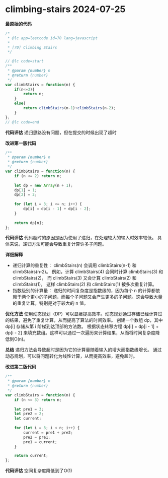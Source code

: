 # climbing-stairs 2024-07-25

**最原始的代码**

```javascript
/*
 * @lc app=leetcode id=70 lang=javascript
 *
 * [70] Climbing Stairs
 */

// @lc code=start
/**
 * @param {number} n
 * @return {number}
 */
var climbStairs = function(n) {
    if(n<=3){
        return n;
    }
    else{
        return climbStairs(n-1)+climbStairs(n-2);
    }
};
// @lc code=end


```

**代码评估**
递归思路没有问题，但在提交的时候出现了超时

**改进第一版代码**

```javascript
/**
 * @param {number} n
 * @return {number}
 */
var climbStairs = function(n) {
    if (n <= 2) return n;
    
    let dp = new Array(n + 1);
    dp[1] = 1;
    dp[2] = 2;
    
    for (let i = 3; i <= n; i++) {
        dp[i] = dp[i - 1] + dp[i - 2];
    }
    
    return dp[n];
};

```
**代码评估**
代码超时的原因是因为使用了递归，在处理较大的输入时效率较低。
具体来说，递归方法可能会导致重复计算许多子问题。

**详细解释**
  -  递归计算的重复性：
    climbStairs(n) 会调用 climbStairs(n-1) 和 climbStairs(n-2)。
    例如，计算 climbStairs(4) 会同时计算 climbStairs(3) 和 climbStairs(2)，
    而 climbStairs(3) 又会计算 climbStairs(2) 和 climbStairs(1)，
    这样 climbStairs(2) 和 climbStairs(1) 被多次重复计算。
 -  指数级别的计算量：
    递归的时间复杂度是指数级的，因为每个 n 的计算都依赖于两个更小的子问题，而每个子问题又会产生更多的子问题。这会导致大量的重复计算，特别是对于较大的 n 值。

**优化方法**
    使用动态规划（DP）可以显著提高效率。动态规划通过存储已经计算过的结果，避免了重复计算，从而提高了算法的时间效率。
    创建一个数组 dp，其中 dp[i] 存储从第 i 阶梯到达顶部的方法数。
    根据状态转移方程 dp[i] = dp[i - 1] + dp[i - 2] 来填充数组。这样可以通过一次遍历来计算结果，从而将时间复杂度降低到O(n)。

**总结**
递归方法会导致超时是因为它的计算量随着输入的增大而指数级增长。
通过动态规划，可以将问题转化为线性计算，从而提高效率，避免超时。

**改进第二版代码**
```javascript
/**
 * @param {number} n
 * @return {number}
 */
var climbStairs = function(n) {
    if (n <= 3) return n;
    
    let pre1 = 3;
    let pre2 = 2;
    let current;
    
    for (let i = 3; i < n; i++) {
        current = pre1 + pre2;
        pre2 = pre1;
        pre1 = current;
    }

    return current;
};

```


**代码评估**
空间复杂度降低到了O(1)